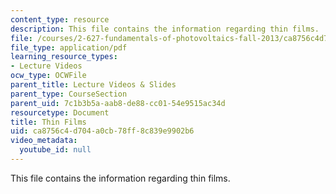 ```yaml
---
content_type: resource
description: This file contains the information regarding thin films.
file: /courses/2-627-fundamentals-of-photovoltaics-fall-2013/ca8756c4d704a0cb78ff8c839e9902b6_MIT2_627F13_lec12-13.pdf
file_type: application/pdf
learning_resource_types:
- Lecture Videos
ocw_type: OCWFile
parent_title: Lecture Videos & Slides
parent_type: CourseSection
parent_uid: 7c1b3b5a-aab8-de88-cc01-54e9515ac34d
resourcetype: Document
title: Thin Films
uid: ca8756c4-d704-a0cb-78ff-8c839e9902b6
video_metadata:
  youtube_id: null
---
```

This file contains the information regarding thin films.

